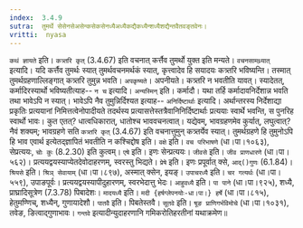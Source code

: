 ```yaml
---
index:  3.4.9
sutra:  तुमर्थे सेसेनसेअसेन्कसेकसेनध्यैअध्यैकद्यैकध्यैन्शध्यैशद्यैन्तवैतवङ्तवेनः।
vritti:  nyasa
---
```


`कथं ज्ञायते` इति। `कत्र्तरि कृत्` (3.4.67) इति वचनात् कर्त्तैव तुमर्थो युक्त इति मन्यते। `वचनसामथ्र्यात्` इत्यादि। यदि कर्त्तैव तुमर्थः स्यात् तुमर्थवचनमर्थकं स्यात्, कृत्त्वादेव हि सयादयः कत्र्तरि भविष्यन्ति। तस्मात् तुमर्थग्रहणाल्लिङ्गात् कत्र्तरि तुमुन्न भवति। `अपकृष्यते`। अपनीयते। कत्र्तरि न भवतीति यावत्। स्यादेतत्, कर्मादिरस्यार्थो भविष्यतीत्याह-- `न च` इत्यादि। `अन्यस्मिन्` इति। कर्मादौ। यथा तर्हि कर्मादावनिर्देशान्न भवति तथा भावेऽपि न स्यात्। भावेऽपि नैव तुमुन्निर्दिश्यत इत्याह-- `अनिर्दिष्टार्थाः` इत्यादि। अर्थान्तरस्य निर्देशाद्या प्रकृतिः प्रत्ययानां निमित्तत्वेनोपादीयते तदर्थस्य प्रत्यासत्तेस्तत्रैवानिनिर्दिष्टार्थाः प्रत्ययाः स्वार्थे भवन्ति, स पुनरिह स्वार्थो भावः। कुत एतत्? धात्वधिकारात्, धातोश्च भाववचनत्वात्। यद्येवम्, भावग्रहणमेव कुर्यात्, लघुत्वात्? नैवं शक्यम्; भावग्रहणे सति `कत्र्तरि कृत्` (3.4.67) इति वचनात्तुमुन् कत्र्तर्येव स्यात्। तुमर्थग्रहणे हि तुमुनोऽपि हि भाव एवार्थ इत्येतद्ज्ञापितं भवतीति न कश्चिद्दोष इति। `वक्षे` इति। `वच परिभाषणे` (धा।पा।१०६३), सेप्रत्ययः, `चोः कुः` (8.2.30) इति कुत्वम्। `एषे` इति। इणः सेन्प्रत्ययः। `जीवसे` इति। `जीव प्राणधारणे` (धा।पा।५६२)। प्रत्ययद्वयस्याप्येतदेवोदाहरणम्, स्वरस्तु भिद्यते। `प्रेषे` इति। इणः प्रपूर्वात् क्से, `आद्()गुणः` (6.1.84)। `श्रियसे` इति। `श्रिञ् सेवायाम्` (धा।पा।८९७), अस्मात् क्सेन, इयङ्। `उपाचरध्यै` इति। `चर गत्यर्थः` (धा।पा।५५९), उपाङपूर्वः। प्रत्ययद्वयस्यापीदुहारणम्, स्वरभेदात्तु भेदः। `आहुवध्यै` इति। `पा पाने` (धा।पा।९२५), शध्यै, प्राघ्रादिसूत्रेण (7.3.78) पिबादेशः। `मादयध्यै` इति। `मदी {हर्षग्लेपनयोः-धा।पा।} हर्षे` (धा।पा।८१५), हेतुमण्णिच्, शध्यैन्, गुणायादेशौ। `पातवै` इति। पिबतेस्तवै। `सूतवे` इति। `षूङ प्राणिगर्भविमोचे` (धा।पा।१०३१), तवेङ, ङित्वाद्गुणाभावः। `गन्तवे` इत्यादीन्युदाहरणानि गमिकरोतिहरतीनां यथाक्रमेण॥

